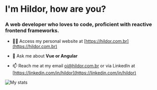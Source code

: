 # I'm Hildor, how are you?
### A web developer who loves to code, proficient with reactive frontend frameworks.

- 👨‍💻 Access my personal website at [https://hildor.com.br](https://hildor.com.br)

- 💬 Ask me about **Vue or Angular**

- 📫 Reach me at my email [oi@hildor.com.br](mailto:oi@hildor.com.br) or via LinkedIn at [https://linkedin.com/in/hildor](https://linkedin.com/in/hildor)

![My stats](https://github-readme-stats.vercel.app/api?username=hildorjr&show_icons=true)
